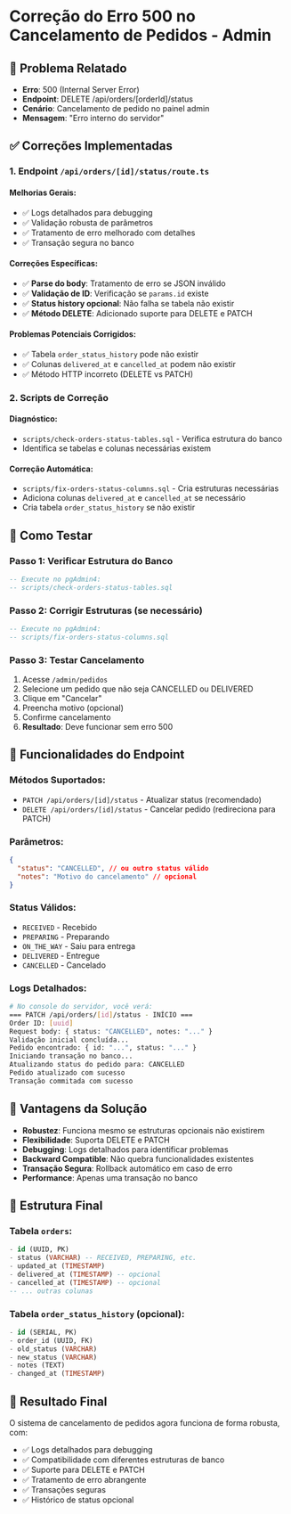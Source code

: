 # Correção do Erro 500 no Cancelamento de Pedidos - Admin

## 🐛 Problema Relatado
- **Erro**: 500 (Internal Server Error)
- **Endpoint**: DELETE /api/orders/[orderId]/status
- **Cenário**: Cancelamento de pedido no painel admin
- **Mensagem**: "Erro interno do servidor"

## ✅ Correções Implementadas

### 1. **Endpoint `/api/orders/[id]/status/route.ts`**

#### **Melhorias Gerais:**
- ✅ Logs detalhados para debugging
- ✅ Validação robusta de parâmetros
- ✅ Tratamento de erro melhorado com detalhes
- ✅ Transação segura no banco

#### **Correções Específicas:**
- ✅ **Parse do body**: Tratamento de erro se JSON inválido
- ✅ **Validação de ID**: Verificação se `params.id` existe
- ✅ **Status history opcional**: Não falha se tabela não existir
- ✅ **Método DELETE**: Adicionado suporte para DELETE e PATCH

#### **Problemas Potenciais Corrigidos:**
- ✅ Tabela `order_status_history` pode não existir
- ✅ Colunas `delivered_at` e `cancelled_at` podem não existir
- ✅ Método HTTP incorreto (DELETE vs PATCH)

### 2. **Scripts de Correção**

#### **Diagnóstico:**
- `scripts/check-orders-status-tables.sql` - Verifica estrutura do banco
- Identifica se tabelas e colunas necessárias existem

#### **Correção Automática:**
- `scripts/fix-orders-status-columns.sql` - Cria estruturas necessárias
- Adiciona colunas `delivered_at` e `cancelled_at` se necessário
- Cria tabela `order_status_history` se não existir

## 🧪 Como Testar

### **Passo 1: Verificar Estrutura do Banco**
```sql
-- Execute no pgAdmin4:
-- scripts/check-orders-status-tables.sql
```

### **Passo 2: Corrigir Estruturas (se necessário)**
```sql
-- Execute no pgAdmin4:
-- scripts/fix-orders-status-columns.sql
```

### **Passo 3: Testar Cancelamento**
1. Acesse `/admin/pedidos`
2. Selecione um pedido que não seja CANCELLED ou DELIVERED
3. Clique em "Cancelar"
4. Preencha motivo (opcional)
5. Confirme cancelamento
6. **Resultado**: Deve funcionar sem erro 500

## 🔧 Funcionalidades do Endpoint

### **Métodos Suportados:**
- `PATCH /api/orders/[id]/status` - Atualizar status (recomendado)
- `DELETE /api/orders/[id]/status` - Cancelar pedido (redireciona para PATCH)

### **Parâmetros:**
```json
{
  "status": "CANCELLED", // ou outro status válido
  "notes": "Motivo do cancelamento" // opcional
}
```

### **Status Válidos:**
- `RECEIVED` - Recebido
- `PREPARING` - Preparando
- `ON_THE_WAY` - Saiu para entrega
- `DELIVERED` - Entregue
- `CANCELLED` - Cancelado

### **Logs Detalhados:**
```bash
# No console do servidor, você verá:
=== PATCH /api/orders/[id]/status - INÍCIO ===
Order ID: [uuid]
Request body: { status: "CANCELLED", notes: "..." }
Validação inicial concluída...
Pedido encontrado: { id: "...", status: "..." }
Iniciando transação no banco...
Atualizando status do pedido para: CANCELLED
Pedido atualizado com sucesso
Transação commitada com sucesso
```

## 🚀 Vantagens da Solução

- **Robustez**: Funciona mesmo se estruturas opcionais não existirem
- **Flexibilidade**: Suporta DELETE e PATCH
- **Debugging**: Logs detalhados para identificar problemas
- **Backward Compatible**: Não quebra funcionalidades existentes
- **Transação Segura**: Rollback automático em caso de erro
- **Performance**: Apenas uma transação no banco

## 📝 Estrutura Final

### **Tabela `orders`:**
```sql
- id (UUID, PK)
- status (VARCHAR) -- RECEIVED, PREPARING, etc.
- updated_at (TIMESTAMP)
- delivered_at (TIMESTAMP) -- opcional
- cancelled_at (TIMESTAMP) -- opcional
-- ... outras colunas
```

### **Tabela `order_status_history` (opcional):**
```sql
- id (SERIAL, PK)
- order_id (UUID, FK)
- old_status (VARCHAR)
- new_status (VARCHAR)
- notes (TEXT)
- changed_at (TIMESTAMP)
```

## 🎯 Resultado Final

O sistema de cancelamento de pedidos agora funciona de forma robusta, com:
- ✅ Logs detalhados para debugging
- ✅ Compatibilidade com diferentes estruturas de banco
- ✅ Suporte para DELETE e PATCH
- ✅ Tratamento de erro abrangente
- ✅ Transações seguras
- ✅ Histórico de status opcional 